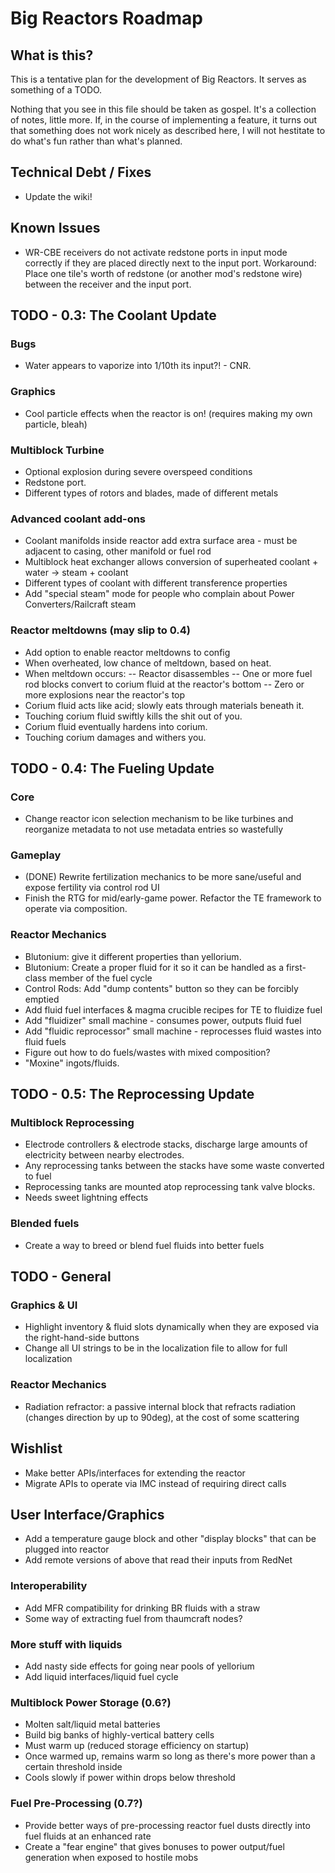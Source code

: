 Big Reactors Roadmap
====================

What is this?
-------------

This is a tentative plan for the development of Big Reactors. It serves as something of a TODO.

Nothing that you see in this file should be taken as gospel. It's a collection of notes, little more. If, in the course of implementing a feature, it turns out that something does not work nicely as described here, I will not hestitate to do what's fun rather than what's planned.

Technical Debt / Fixes
----------------------
- Update the wiki!

Known Issues
------------
- WR-CBE receivers do not activate redstone ports in input mode correctly if they are placed directly next to the input port. Workaround: Place one tile's worth of redstone (or another mod's redstone wire) between the receiver and the input port.

TODO - 0.3: The Coolant Update
------------------------------
### Bugs
- Water appears to vaporize into 1/10th its input?! - CNR.

### Graphics
- Cool particle effects when the reactor is on! (requires making my own particle, bleah)

### Multiblock Turbine
- Optional explosion during severe overspeed conditions
- Redstone port.
- Different types of rotors and blades, made of different metals

### Advanced coolant add-ons
- Coolant manifolds inside reactor add extra surface area - must be adjacent to casing, other manifold or fuel rod
- Multiblock heat exchanger allows conversion of superheated coolant + water -> steam + coolant
- Different types of coolant with different transference properties
- Add "special steam" mode for people who complain about Power Converters/Railcraft steam

### Reactor meltdowns (may slip to 0.4)
- Add option to enable reactor meltdowns to config
- When overheated, low chance of meltdown, based on heat.
- When meltdown occurs:
-- Reactor disassembles
-- One or more fuel rod blocks convert to corium fluid at the reactor's bottom
-- Zero or more explosions near the reactor's top
- Corium fluid acts like acid; slowly eats through materials beneath it.
- Touching corium fluid swiftly kills the shit out of you.
- Corium fluid eventually hardens into corium.
- Touching corium damages and withers you.

TODO - 0.4: The Fueling Update
------------------------------
### Core
- Change reactor icon selection mechanism to be like turbines and reorganize metadata to not use metadata entries so wastefully

### Gameplay
- (DONE) Rewrite fertilization mechanics to be more sane/useful and expose fertility via control rod UI
- Finish the RTG for mid/early-game power. Refactor the TE framework to operate via composition.

### Reactor Mechanics
- Blutonium: give it different properties than yellorium.
- Blutonium: Create a proper fluid for it so it can be handled as a first-class member of the fuel cycle
- Control Rods: Add "dump contents" button so they can be forcibly emptied
- Add fluid fuel interfaces & magma crucible recipes for TE to fluidize fuel
- Add "fluidizer" small machine - consumes power, outputs fluid fuel
- Add "fluidic reprocessor" small machine - reprocesses fluid wastes into fluid fuels
- Figure out how to do fuels/wastes with mixed composition?
- "Moxine" ingots/fluids.

TODO - 0.5: The Reprocessing Update
-----------------------------------
### Multiblock Reprocessing
- Electrode controllers & electrode stacks, discharge large amounts of electricity between nearby electrodes.
- Any reprocessing tanks between the stacks have some waste converted to fuel
- Reprocessing tanks are mounted atop reprocessing tank valve blocks.
- Needs sweet lightning effects

### Blended fuels
- Create a way to breed or blend fuel fluids into better fuels

TODO - General
--------------

### Graphics & UI
- Highlight inventory & fluid slots dynamically when they are exposed via the right-hand-side buttons
- Change all UI strings to be in the localization file to allow for full localization

### Reactor Mechanics
- Radiation refractor: a passive internal block that refracts radiation (changes direction by up to 90deg), at the cost of some scattering

Wishlist
--------
- Make better APIs/interfaces for extending the reactor
- Migrate APIs to operate via IMC instead of requiring direct calls

## User Interface/Graphics
- Add a temperature gauge block and other "display blocks" that can be plugged into reactor
- Add remote versions of above that read their inputs from RedNet

### Interoperability
- Add MFR compatibility for drinking BR fluids with a straw
- Some way of extracting fuel from thaumcraft nodes?

### More stuff with liquids
- Add nasty side effects for going near pools of yellorium
- Add liquid interfaces/liquid fuel cycle

### Multiblock Power Storage (0.6?)
- Molten salt/liquid metal batteries
- Build big banks of highly-vertical battery cells
- Must warm up (reduced storage efficiency on startup)
- Once warmed up, remains warm so long as there's more power than a certain threshold inside
- Cools slowly if power within drops below threshold

### Fuel Pre-Processing (0.7?)
- Provide better ways of pre-processing reactor fuel dusts directly into fuel fluids at an enhanced rate
- Create a "fear engine" that gives bonuses to power output/fuel generation when exposed to hostile mobs